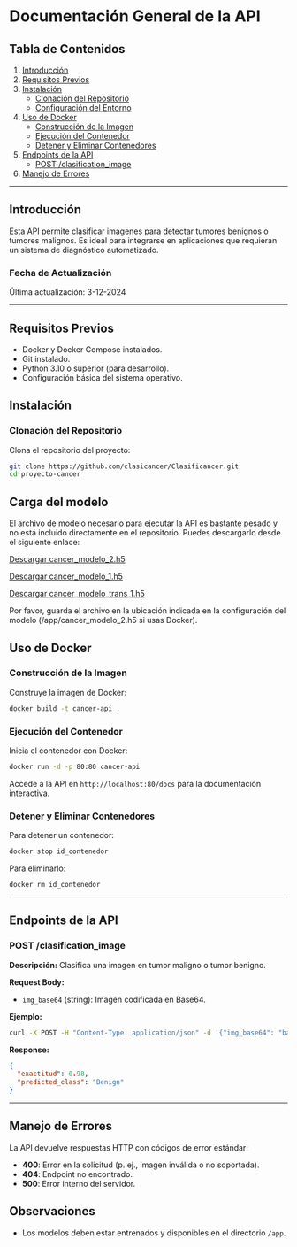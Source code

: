 
# Documentación General de la API

## Tabla de Contenidos
1. [Introducción](#introducción)
2. [Requisitos Previos](#requisitos-previos)
3. [Instalación](#instalación)
   - [Clonación del Repositorio](#clonación-del-repositorio)
   - [Configuración del Entorno](#configuración-del-entorno)
4. [Uso de Docker](#uso-de-docker)
   - [Construcción de la Imagen](#construcción-de-la-imagen)
   - [Ejecución del Contenedor](#ejecución-del-contenedor)
   - [Detener y Eliminar Contenedores](#detener-y-eliminar-contenedores)
5. [Endpoints de la API](#endpoints-de-la-api)
   - [POST /clasification_image](#post-clasification_image)
6. [Manejo de Errores](#manejo-de-errores)

---

## Introducción
Esta API permite clasificar imágenes para detectar tumores benignos o tumores malignos. 
Es ideal para integrarse en aplicaciones que requieran un sistema de diagnóstico automatizado.

### Fecha de Actualización
Última actualización: 3-12-2024

---

## Requisitos Previos
- Docker y Docker Compose instalados.
- Git instalado.
- Python 3.10 o superior (para desarrollo).
- Configuración básica del sistema operativo.

## Instalación

### Clonación del Repositorio
Clona el repositorio del proyecto:
```bash
git clone https://github.com/clasicancer/Clasificancer.git
cd proyecto-cancer
```
## Carga del modelo

El archivo de modelo necesario para ejecutar la API es bastante pesado y no está incluido directamente en el repositorio. Puedes descargarlo desde el siguiente enlace:
 
[Descargar cancer_modelo_2.h5](https://drive.google.com/file/d/17XrqdCtbny6RukYmdqZqthdpPddUPYFi/view?usp=share_link)

[Descargar cancer_modelo_1.h5](https://drive.google.com/file/d/1soqhuJiuDvAopDfQRg8jR2RjYfnlnK0b/view?usp=share_link)

[Descargar cancer_modelo_trans_1.h5](https://drive.google.com/file/d/1RyIMKE782dmjdUphPpUdTMRAW4SVLkeC/view?usp=share_link)

Por favor, guarda el archivo en la ubicación indicada en la configuración del modelo (/app/cancer_modelo_2.h5 si usas Docker).
 
## Uso de Docker

### Construcción de la Imagen
Construye la imagen de Docker:
```bash
docker build -t cancer-api .
```

### Ejecución del Contenedor
Inicia el contenedor con Docker:
```bash
docker run -d -p 80:80 cancer-api
```
Accede a la API en `http://localhost:80/docs` para la documentación interactiva.

### Detener y Eliminar Contenedores
Para detener un contenedor:
```bash
docker stop id_contenedor
```
Para eliminarlo:
```bash
docker rm id_contenedor
```

---

## Endpoints de la API

### POST /clasification_image
**Descripción:** Clasifica una imagen en tumor maligno o tumor benigno.

**Request Body:**
- `img_base64` (string): Imagen codificada en Base64.

**Ejemplo:**
```bash
curl -X POST -H "Content-Type: application/json" -d '{"img_base64": "base64_string"}' http://localhost:80/clasification_image
```

**Response:**
```json
{
  "exactitud": 0.98,
  "predicted_class": "Benign"
}
```

---

## Manejo de Errores
La API devuelve respuestas HTTP con códigos de error estándar:
- **400**: Error en la solicitud (p. ej., imagen inválida o no soportada).
- **404**: Endpoint no encontrado.
- **500**: Error interno del servidor.

## Observaciones

- Los modelos deben estar entrenados y disponibles en el directorio `/app`.
